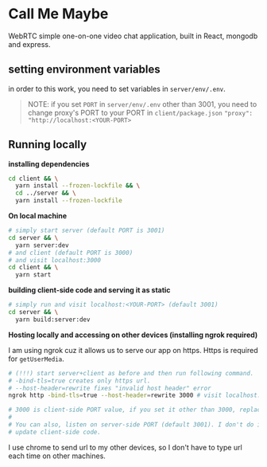 # Call Me Maybe

WebRTC simple one-on-one video chat application, built in React, mongodb and express.

## setting environment variables

in order to this work, you need to set variables in `server/env/.env`.

> NOTE: if you set `PORT` in `server/env/.env` other than 3001, you need to
> change proxy's PORT to your PORT in `client/package.json` `"proxy": "http://localhost:<YOUR-PORT>`

## Running locally

**installing dependencies**
```bash
cd client && \
  yarn install --frozen-lockfile && \
  cd ../server && \
  yarn install --frozen-lockfile
```

**On local machine**
```bash
# simply start server (default PORT is 3001)
cd server && \
  yarn server:dev
# and client (default PORT is 3000)
# and visit localhost:3000
cd client && \
  yarn start
```

**building client-side code and serving it as static**
```bash
# simply run and visit localhost:<YOUR-PORT> (default 3001)
cd server && \
  yarn build:server:dev
```

**Hosting locally and accessing on other devices (installing ngrok required)**

I am using ngrok cuz it allows us to serve our app on https. Https is required for `getUserMedia`.

```bash
# (!!!) start server+client as before and then run following command.
# -bind-tls=true creates only https url.
# --host-header=rewrite fixes "invalid host header" error
ngrok http -bind-tls=true --host-header=rewrite 3000 # visit localhost:4040 and follow from there

# 3000 is client-side PORT value, if you set it other than 3000, replace it with your value here.
#
# You can also, listen on server-side PORT (default 3001). I don't do it, cuz you have to re-build each time you
# update client-side code.
```

I use chrome to send url to my other devices, so I don't have to type url each time on other machines.
